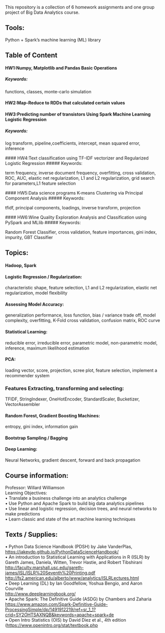 This repository is a collection of 6 homework assignments and one group project of Big Data Analytics course.

## Tools: 
Python + Spark’s machine learning (ML) library

## Table of Content
#### HW1:Numpy, Matplotlib and Pandas Basic Operations
##### Keywords: 
functions, classes, monte-carlo simulation
#### HW2:Map-Reduce to RDDs that calculated certain values
#### HW3:Predicting number of transistors Using Spark Machine Learning Logistic Regression
##### Keywords: 
<p>log transform, pipeline,coefficients, intercept, mean squared error, inference</p>
#### HW4:Text classification using TF-IDF vectorizer and Regularized Logistic Regression
##### Keywords: 
<p>term frequency, inverse document frequency, overfitting, cross validation, ROC, AUC, elastic net regularization, L1 and L2 regularization, grid search for parameters,L1 feature selection </p>
#### HW5:Data science programs K-means Clustering via Principal Component Analysis
##### Keywords: 
<p>tfidf, principal components, loadings, inverse transform, projection</p>
#### HW6:Wine Quality Exploration Analysis and Classification using PySpark and MLlib
##### Keywords:
<p>Random Forest Classifier, cross validation, feature importances, gini index, impurity, GBT Classifier</p>

##  Topics:<br /> 
#### Hadoop, Spark
#### Logistic Regression / Regularization: 
characteristic shape, feature selection, L1 and L2 regularization, elastic net regularization, model flexibility<br /> 
#### Assessing Model Accuracy:
generalization performance, loss function, bias / variance trade off, model complexity, overfitting, K-Fold cross validation, confusion matrix, ROC curve 
#### Statistical Learning:
reducible error, irreducible error, parametric model, non-parametric model, inference, maximum likelihood estimation
#### PCA: 
loading vector, score, projection, scree plot, feature selection, implement a recommender system<br /> 
### Features Extracting, transforming and selecting:
TFIDF, StringIndexer, OneHotEncoder, StandardScaler, Bucketizer, VectorAssembler
#### Random Forest, Gradient Boosting Machines:
entropy, gini index, information gain 
#### Bootstrap Sampling / Bagging
#### Deep Learning: 
Neural Networks, gradient descent, forward and back propagation<br /> 

## Course information:

Professor: Willard Williamson<br /> 
Learning Objectives:<br />
• Translate a business challenge into an analytics challenge<br />
• Use Python and Apache Spark to build big data analytics pipelines<br />
• Use linear and logistic regression, decision trees, and neural networks to make predictions<br />
• Learn classic and state of the art machine learning techniques<br />

## Texts / Supplies:<br />
• Python Data Science Handbook (PDSH) by Jake VanderPlas,<br />
    https://jakevdp.github.io/PythonDataScienceHandbook/<br />
• An introduction to Statistical Learning with Applications in R (ISLR) by Gareth James,
Daniela, Witten, Trevor Hastie, and Robert Tibshirani <br />
http://faculty.marshall.usc.edu/gareth-james/ISL/ISLR%20Seventh%20Printing.pdf
http://fs2.american.edu/alberto/www/analytics/ISLRLectures.html<br />
• Deep Learning (DL) by Ian Goodfellow, Yoshua Bengio, and Aaron Courville <br />
http://www.deeplearningbook.org/<br />
• Apache Spark: The Definitive Guide (ASDG) by Chambers and Zaharia<br />
https://www.amazon.com/Spark-Definitive-Guide-ProcessingSimple/dp/1491912219/ref=sr_1_1?crid=SY2OHTSAXNQB&keywords=apache+spark+de<br />
• Open Intro Statistics (OIS) by David Diez et al., 4th edition<br />
(https://www.openintro.org/stat/textbook.php
